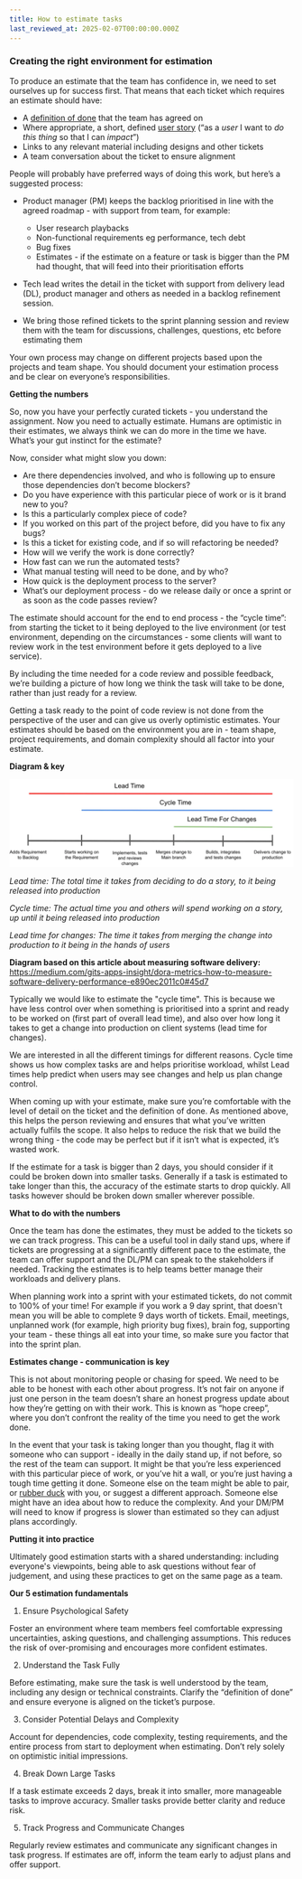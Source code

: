 ```yaml
---
title: How to estimate tasks
last_reviewed_at: 2025-02-07T00:00:00.000Z
---
```

### Creating the right environment for estimation

To produce an estimate that the team has confidence in, we need to set ourselves up for success first. That means that each ticket which requires an estimate should have: 

* A [definition of done](https://www.atlassian.com/agile/project-management/definition-of-done) that the team has agreed on
* Where appropriate, a short, defined [user story](https://www.atlassian.com/agile/project-management/user-stories) (“as a *user* I want to *do this thing* so that I can *impact*”) 
* Links to any relevant material including designs and other tickets 
* A team conversation about the ticket to ensure alignment

People will probably have preferred ways of doing this work, but here’s a suggested process:

* Product manager (PM) keeps the backlog prioritised in line with the agreed roadmap - with support from team, for example:

  * User research playbacks
  * Non-functional requirements eg performance, tech debt
  * Bug fixes
  * Estimates - if the estimate on a feature or task is bigger than the PM had thought, that will feed into their prioritisation efforts 
* Tech lead writes the detail in the ticket with support from delivery lead (DL), product manager and others as needed in a backlog refinement session.
* We bring those refined tickets to the sprint planning session and review them with the team for discussions, challenges, questions, etc before estimating them

Your own process may change on different projects based upon the projects and team shape. You should document your estimation process and be clear on everyone’s responsibilities.

**Getting the numbers**

So, now you have your perfectly curated tickets - you understand the assignment. Now you need to actually estimate. Humans are optimistic in their estimates, we always think we can do more in the time we have. What’s your gut instinct for the estimate?

Now, consider what might slow you down: 

* Are there dependencies involved, and who is following up to ensure those dependencies don’t become blockers? 
* Do you have experience with this particular piece of work or is it brand new to you?
* Is this a particularly complex piece of code? 
* If you worked on this part of the project before, did you have to fix any bugs? 
* Is this a ticket for existing code, and if so will refactoring be needed? 
* How will we verify the work is done correctly?
* How fast can we run the automated tests?
* What manual testing will need to be done, and by who?
* How quick is the deployment process to the server? 
* What’s our deployment process - do we release daily or once a sprint or as soon as the code passes review?

The estimate should account for the end to end process - the “cycle time”: from starting the ticket to it being deployed to the live environment (or test environment, depending on the circumstances - some clients will want to review work in the test environment before it gets deployed to a live service). 

By including the time needed for a code review and possible feedback, we’re building a picture of how long we think the task will take to be done, rather than just ready for a review. 

Getting a task ready to the point of code review is not done from the perspective of the user and can give us overly optimistic estimates. Your estimates should be based on the environment you are in - team shape, project requirements, and domain complexity should all factor into your estimate.

**Diagram & key**

![A diagram showing the difference in time taken and milestone stages across lead time, cycle time, and lead time for changes](/src/assets/images/metrics.webp "Measuring software delivery")

*Lead time: The total time it takes from deciding to do a story, to it being released into production*

*Cycle time: The actual time you and others will spend working on a story, up until it being released into production*

*Lead time for changes: The time it takes from merging the change into production to it being in the hands of users*

**Diagram based on this article about measuring software delivery:** <https://medium.com/gits-apps-insight/dora-metrics-how-to-measure-software-delivery-performance-e890ec2011c0#45d7> 

Typically we would like to estimate the "cycle time". This is because we have less control over when something is prioritised into a sprint and ready to be worked on (first part of overall lead time), and also over how long it takes to get a change into production on client systems (lead time for changes).

We are interested in all the different timings for different reasons. Cycle time shows us how complex tasks are and helps prioritise workload, whilst Lead times help predict when users may see changes and help us plan change control.

When coming up with your estimate, make sure you’re comfortable with the level of detail on the ticket and the definition of done. As mentioned above, this helps the person reviewing and ensures that what you’ve written actually fulfils the scope. It also helps to reduce the risk that we build the wrong thing - the code may be perfect but if it isn’t what is expected, it’s wasted work. 

If the estimate for a task is bigger than 2 days, you should consider if it could be broken down into smaller tasks. Generally if a task is estimated to take longer than this, the accuracy of the estimate starts to drop quickly. All tasks however should be broken down smaller wherever possible.

**What to do with the numbers**

Once the team has done the estimates, they must be added to the tickets so we can track progress. This can be a useful tool in daily stand ups, where if tickets are progressing at a significantly different pace to the estimate, the team can offer support and the DL/PM can speak to the stakeholders if needed. Tracking the estimates is to help teams better manage their workloads and delivery plans. 

When planning work into a sprint with your estimated tickets, do not commit to 100% of your time! For example if you work a 9 day sprint, that doesn't mean you will be able to complete 9 days worth of tickets. Email, meetings, unplanned work (for example, high priority bug fixes), brain fog, supporting your team - these things all eat into your time, so make sure you factor that into the sprint plan.

**Estimates change - communication is key**

This is not about monitoring people or chasing for speed. We need to be able to be honest with each other about progress. It’s not fair on anyone if just one person in the team doesn’t share an honest progress update about how they’re getting on with their work. This is known as “hope creep”, where you don’t confront the reality of the time you need to get the work done. 

In the event that your task is taking longer than you thought, flag it with someone who can support - ideally in the daily stand up, if not before, so the rest of the team can support. It might be that you’re less experienced with this particular piece of work, or you’ve hit a wall, or you’re just having a tough time getting it done. Someone else on the team might be able to pair, or [rubber duck](https://en.wikipedia.org/wiki/Rubber_duck_debugging) with you, or suggest a different approach. Someone else might have an idea about how to reduce the complexity. And your DM/PM will need to know if progress is slower than estimated so they can adjust plans accordingly.

**Putting it into practice**

Ultimately good estimation starts with a shared understanding: including everyone's viewpoints, being able to ask questions without fear of judgement, and using these practices to get on the same page as a team.

**Our 5 estimation fundamentals**

1. Ensure Psychological Safety

Foster an environment where team members feel comfortable expressing uncertainties, asking questions, and challenging assumptions. This reduces the risk of over-promising and encourages more confident estimates.

2. Understand the Task Fully

Before estimating, make sure the task is well understood by the team, including any design or technical constraints. Clarify the “definition of done” and ensure everyone is aligned on the ticket’s purpose.

3. Consider Potential Delays and Complexity

Account for dependencies, code complexity, testing requirements, and the entire process from start to deployment when estimating. Don’t rely solely on optimistic initial impressions.

4. Break Down Large Tasks

If a task estimate exceeds 2 days, break it into smaller, more manageable tasks to improve accuracy. Smaller tasks provide better clarity and reduce risk.

5. Track Progress and Communicate Changes

Regularly review estimates and communicate any significant changes in task progress. If estimates are off, inform the team early to adjust plans and offer support.
